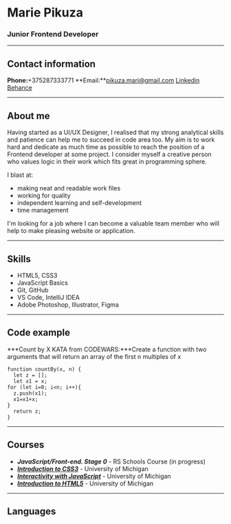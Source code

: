 # Marie Pikuza
### Junior Frontend Developer
***
## Contact information
**Phone:**+375287333771
**Email:**pikuza.mari@gmail.com
[Linkedin]("http://linkedin.com/in/maryia-pikuza-946a60292")
[Behance]("https://www.behance.net/fel-lord")
***
## About me
Having started as a UI/UX Designer, I realised that my strong analytical skills and patience can help me to succeed in code area too. My aim is to work hard and dedicate as much time as possible to reach the position of a Frontend developer at some project. I consider myself a creative person who values logic in their work which fits great in programming sphere.

I blast at:
* making neat and readable work files
* working for quality
* independent learning and self-development
* time management

I'm looking for a job where I can become a valuable team member who will help to make pleasing website or application.
***
## Skills
* HTML5, CSS3
* JavaScript Basics
* Git, GitHub
* VS Code, IntelliJ IDEA
* Adobe Photoshop, Illustrator, Figma
***
## Code example
***Count by X KATA from CODEWARS:***Create a function with two arguments that will return an array of the first n multiples of x
```
function countBy(x, n) {
  let z = [];
  let x1 = x;
for (let i=0; i<n; i++){
  z.push(x1);
  x1=x1+x;
}
  return z;
}
```
***
## Courses
* ***JavaScript/Front-end. Stage 0*** - RS Schools Course  (in progress)
* ***[Introduction to CSS3](https://www.coursera.org/account/accomplishments/certificate/NP6HVTRKJ9ZD)*** - University of Michigan
* ***[Interactivity with JavaScript](https://www.coursera.org/account/accomplishments/certificate/CKN4SHRU8U9H)*** - University of Michigan
* ***[Introduction to HTML5](https://www.coursera.org/account/accomplishments/certificate/JNWKAB9E7LK5)*** - University of Michigan
***
## Languages
